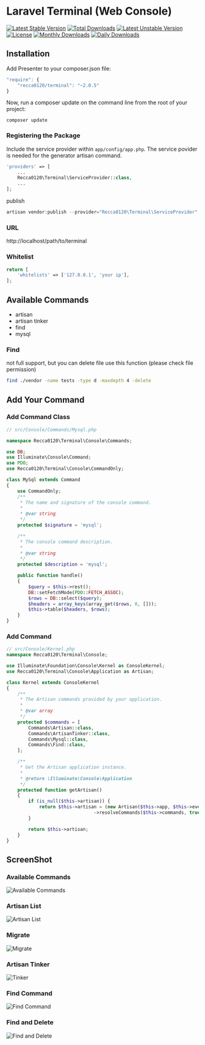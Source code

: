 # Laravel Terminal (Web Console)

[![Latest Stable Version](https://poser.pugx.org/recca0120/terminal/v/stable)](https://packagist.org/packages/recca0120/terminal)
[![Total Downloads](https://poser.pugx.org/recca0120/terminal/downloads)](https://packagist.org/packages/recca0120/terminal)
[![Latest Unstable Version](https://poser.pugx.org/recca0120/terminal/v/unstable)](https://packagist.org/packages/recca0120/terminal)
[![License](https://poser.pugx.org/recca0120/terminal/license)](https://packagist.org/packages/recca0120/terminal)
[![Monthly Downloads](https://poser.pugx.org/recca0120/terminal/d/monthly)](https://packagist.org/packages/recca0120/terminal)
[![Daily Downloads](https://poser.pugx.org/recca0120/terminal/d/daily)](https://packagist.org/packages/recca0120/terminal)

## Installation

Add Presenter to your composer.json file:

```js
"require": {
    "recca0120/terminal": "~2.0.5"
}
```
Now, run a composer update on the command line from the root of your project:

```
composer update
```

### Registering the Package

Include the service provider within `app/config/app.php`. The service povider is needed for the generator artisan command.

```php
'providers' => [
    ...
    Recca0120\Terminal\ServiceProvider::class,
    ...
];
```

publish

```php
artisan vendor:publish --provider="Recca0120\Terminal\ServiceProvider"
```


### URL

http://localhost/path/to/terminal

### Whitelist
```php
return [
    'whitelists' => ['127.0.0.1', 'your ip'],
];

```

## Available Commands

*   artisan
*   artisan tinker
*   find
*   mysql

### Find

not full support, but you can delete file use this function (please check file permission)

```bash
find ./vendor -name tests -type d -maxdepth 4 -delete
```

## Add Your Command

### Add Command Class
```php
// src/Console/Commands/Mysql.php

namespace Recca0120\Terminal\Console\Commands;

use DB;
use Illuminate\Console\Command;
use PDO;
use Recca0120\Terminal\Console\CommandOnly;

class MySql extends Command
{
    use CommandOnly;
    /**
     * The name and signature of the console command.
     *
     * @var string
     */
    protected $signature = 'mysql';

    /**
     * The console command description.
     *
     * @var string
     */
    protected $description = 'mysql';

    public function handle()
    {
        $query = $this->rest();
        DB::setFetchMode(PDO::FETCH_ASSOC);
        $rows = DB::select($query);
        $headers = array_keys(array_get($rows, 0, []));
        $this->table($headers, $rows);
    }
}
```

### Add Command
```php
// src/Console/Kernel.php
namespace Recca0120\Terminal\Console;

use Illuminate\Foundation\Console\Kernel as ConsoleKernel;
use Recca0120\Terminal\Console\Application as Artisan;

class Kernel extends ConsoleKernel
{
    /**
     * The Artisan commands provided by your application.
     *
     * @var array
     */
    protected $commands = [
        Commands\Artisan::class,
        Commands\ArtisanTinker::class,
        Commands\Mysql::class,
        Commands\Find::class,
    ];

    /**
     * Get the Artisan application instance.
     *
     * @return \Illuminate\Console\Application
     */
    protected function getArtisan()
    {
        if (is_null($this->artisan)) {
            return $this->artisan = (new Artisan($this->app, $this->events, $this->app->version()))
                                ->resolveCommands($this->commands, true);
        }

        return $this->artisan;
    }
}

```
## ScreenShot

### Available Commands
![Available Commands](http://2.bp.blogspot.com/-nk9GXV8qLHo/VokElmq9yJI/AAAAAAAANug/Mdv44NXNEvk/s1600/Image%2B5.png)

### Artisan List
![Artisan List](http://4.bp.blogspot.com/-YGc8NC1oOsc/VokEmZjjuDI/AAAAAAAANuk/P5w1G4nQ8Dw/s1600/Image%2B6.png)

### Migrate
![Migrate](http://4.bp.blogspot.com/-BC5ROg--eMk/VokEm3d30gI/AAAAAAAANus/YbLK9stiefk/s1600/Image%2B7.png)

### Artisan Tinker
![Tinker](http://1.bp.blogspot.com/-7TA7WDb9lGw/VkKl1a-g3iI/AAAAAAAANrs/5LOBp4tBUdk/s1600/Image%2B7.png)

### Find Command
![Find Command](http://2.bp.blogspot.com/-Cq6ZP7Q9aak/VoXQ3zlvxdI/AAAAAAAANtg/XkrAbxvB54c/s1600/Image%2B2.png)

### Find and Delete
![Find and Delete](http://4.bp.blogspot.com/-EH88LYVqH_s/VoXQ39EjRaI/AAAAAAAANtk/kS-RxatY1Kc/s1600/Image%2B4.png)

